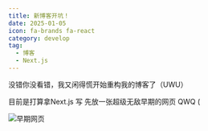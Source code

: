 ```yaml
---
title: 新博客开坑！
date: 2025-01-05
icon: fa-brands fa-react
category: develop
tag:
  - 博客
  - Next.js
---
```


没错你没看错，我又闲得慌开始重构我的博客了（UWU）

目前是打算拿Next.js 写 先放一张超级无敌早期的网页 QWQ (

![早期网页](https://files.pysio.online/files/Pysio-Imges/73dc30f2d6ec844cda13e6aaa3ca03f2.png)
